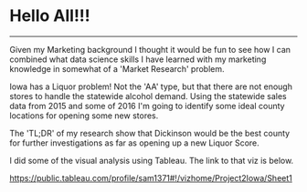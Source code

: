 # Hello All!!!
___

Given my Marketing background I thought it would be fun to see how I can combined what data science skills I have learned with my 
marketing knowledge in somewhat of a 'Market Research' problem.

Iowa has a Liquor problem! Not the 'AA' type, but that there are not enough stores to handle the statewide alcohol demand. 
Using the statewide sales data from 2015 and some of 2016 I'm going to identify some ideal county locations for opening some new stores.

The 'TL;DR' of my research show that Dickinson would be the best county for further investigations as far as opening up a new Liquor Score.

I did some of the visual analysis using Tableau.  The link to that viz is below.

https://public.tableau.com/profile/sam1371#!/vizhome/Project2Iowa/Sheet1
